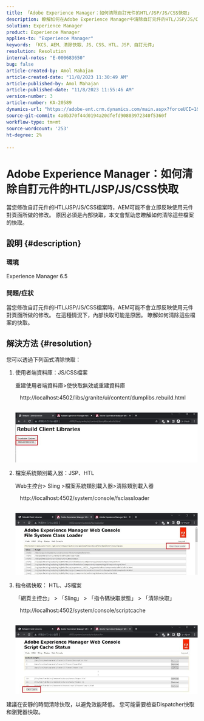 ```yaml
---
title: 「Adobe Experience Manager：如何清除自訂元件的HTL/JSP/JS/CSS快取」
description: 瞭解如何在Adobe Experience Manager中清除自訂元件的HTL/JSP/JS/CSS快取。
solution: Experience Manager
product: Experience Manager
applies-to: "Experience Manager"
keywords: 「KCS、AEM、清除快取、JS、CSS、HTL、JSP、自訂元件」
resolution: Resolution
internal-notes: "E-000683650"
bug: false
article-created-by: Amol Mahajan
article-created-date: "11/8/2023 11:30:49 AM"
article-published-by: Amol Mahajan
article-published-date: "11/8/2023 11:55:46 AM"
version-number: 3
article-number: KA-20589
dynamics-url: "https://adobe-ent.crm.dynamics.com/main.aspx?forceUCI=1&pagetype=entityrecord&etn=knowledgearticle&id=71ba7040-2a7e-ee11-8179-6045bd006b3d"
source-git-commit: 4a0b370f44d0194a20dfefd90803972340f5360f
workflow-type: tm+mt
source-wordcount: '253'
ht-degree: 2%

---
```


# Adobe Experience Manager：如何清除自訂元件的HTL/JSP/JS/CSS快取


當您修改自訂元件的HTL/JSP/JS/CSS檔案時，AEM可能不會立即反映使用元件對頁面所做的修改。 原因必須是內部快取，本文會幫助您瞭解如何清除這些檔案的快取。

## 說明 {#description}


### <b>環境</b>

Experience Manager 6.5



### 問題/症狀

當您修改自訂元件的HTL/JSP/JS/CSS檔案時，AEM可能不會立即反映使用元件對頁面所做的修改。 在這種情況下，內部快取可能是原因。
瞭解如何清除這些檔案的快取。


## 解決方法 {#resolution}


您可以透過下列函式清除快取：



1. 使用者端資料庫：JS/CSS檔案

   重建使用者端資料庫>使快取無效或重建資料庫

      http://localhost:4502/libs/granite/ui/content/dumplibs.rebuild.html 

        ![](assets/ed2f2e85-af35-ed11-9db1-0022480869de.png)
2. 檔案系統類別載入器：JSP、HTL

   Web主控台> Sling >檔案系統類別載入器>清除類別載入器

      http://localhost:4502/system/console/fsclassloader

        ![](assets/2438888b-af35-ed11-9db1-0022480869de.png)
3. 指令碼快取： HTL、JS檔案

   「網頁主控台」 > 「Sling」 > 「指令碼快取狀態」 > 「清除快取」

      http://localhost:4502/system/console/scriptcache

        ![](assets/c97ddd91-af35-ed11-9db1-0022480869de.png)


建議在安靜的時間清除快取，以避免效能降低。
您可能需要檢查Dispatcher快取和瀏覽器快取。

